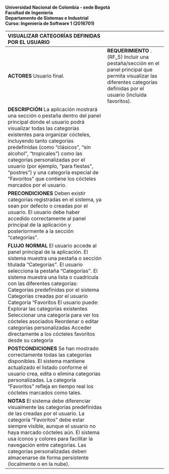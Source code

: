   
**Universidad Nacional de Colombia \- sede Bogotá**  
**Facultad de Ingeniería**  
**Departamento de Sistemas e Industrial**  
**Curso:  Ingeniería de Software 1 (2016701)**

| VISUALIZAR CATEGORÍAS DEFINIDAS POR EL USUARIO |  |
| :---- | :---- |
| **ACTORES** Usuario final. | **REQUERIMIENTO** .(RF\_5) Incluir una pestaña/sección  en el panel principal que permita visualizar las diferentes categorías definidas por el usuario (incluida favoritos). |
| **DESCRIPCIÓN** La aplicación mostrará una sección o pestaña dentro del panel principal donde el usuario podrá visualizar todas las categorías existentes para organizar cócteles, incluyendo tanto categorías predefinidas (como “clásicos”, “sin alcohol”, “tropicales”) como las categorías personalizadas por el usuario (por ejemplo, “para fiestas”, “postres”) y una categoría especial de “Favoritos” que contiene los cócteles marcados por el usuario. |  |
| **PRECONDICIONES** Deben existir categorías registradas en el sistema, ya sean por defecto o creadas por el usuario. El usuario debe haber accedido correctamente al panel principal de la aplicación y posteriormente a la sección “categorías”. |  |
| **FLUJO NORMAL** El usuario accede al panel principal de la aplicación. El sistema muestra una pestaña o sección titulada “Categorías”. El usuario selecciona la pestaña “Categorías”. El sistema muestra una lista o cuadrícula con las diferentes categorías: Categorías predefinidas por el sistema Categorías creadas por el usuario Categoría “Favoritos El usuario puede: Explorar las categorías existentes Seleccionar una categoría para ver los cócteles asociados Reordenar o editar categorías personalizadas Acceder directamente a los cócteles favoritos desde su categoría  |  |
| **POSTCONDICIONES**  Se han mostrado correctamente todas las categorías disponibles. El sistema mantiene actualizado el listado conforme el usuario crea, edita o elimina categorías personalizadas. La categoría “Favoritos” refleja en tiempo real los cócteles marcados como tales. |  |
| **NOTAS** El sistema debe diferenciar visualmente las categorías predefinidas de las creadas por el usuario. La categoría “Favoritos” debe estar siempre visible, aunque el usuario no haya marcado cócteles aún. El sistema usa íconos y colores para facilitar la navegación entre categorías. Las categorías personalizadas deben almacenarse de forma persistente (localmente o en la nube).  |  |

